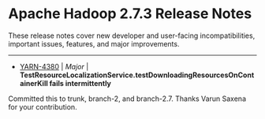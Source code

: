 
<!---
# Licensed to the Apache Software Foundation (ASF) under one
# or more contributor license agreements.  See the NOTICE file
# distributed with this work for additional information
# regarding copyright ownership.  The ASF licenses this file
# to you under the Apache License, Version 2.0 (the
# "License"); you may not use this file except in compliance
# with the License.  You may obtain a copy of the License at
#
#     http://www.apache.org/licenses/LICENSE-2.0
#
# Unless required by applicable law or agreed to in writing, software
# distributed under the License is distributed on an "AS IS" BASIS,
# WITHOUT WARRANTIES OR CONDITIONS OF ANY KIND, either express or implied.
# See the License for the specific language governing permissions and
# limitations under the License.
-->
# Apache Hadoop  2.7.3 Release Notes

These release notes cover new developer and user-facing incompatibilities, important issues, features, and major improvements.


---

* [YARN-4380](https://issues.apache.org/jira/browse/YARN-4380) | *Major* | **TestResourceLocalizationService.testDownloadingResourcesOnContainerKill fails intermittently**

Committed this to trunk, branch-2, and branch-2.7. Thanks Varun Saxena for your contribution.



